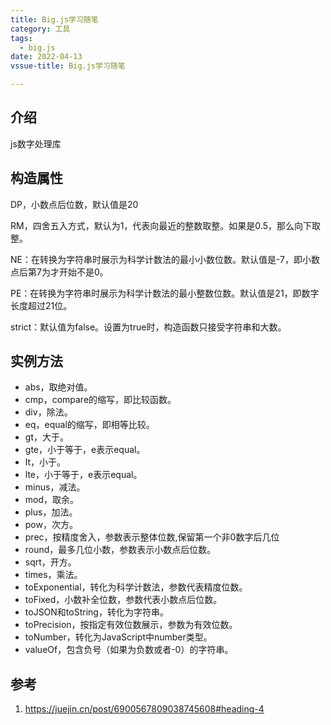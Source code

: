 ```yaml
---
title: Big.js学习随笔
category: 工具
tags:
  - big.js
date: 2022-04-13
vssue-title: Big.js学习随笔

---
```




## 介绍

js数字处理库



## 构造属性

DP，小数点后位数，默认值是20

RM，四舍五入方式，默认为1，代表向最近的整数取整。如果是0.5，那么向下取整。

NE：在转换为字符串时展示为科学计数法的最小小数位数。默认值是-7，即小数点后第7为才开始不是0。

PE：在转换为字符串时展示为科学计数法的最小整数位数。默认值是21，即数字长度超过21位。

strict：默认值为false。设置为true时，构造函数只接受字符串和大数。

## 实例方法

- abs，取绝对值。
- cmp，compare的缩写，即比较函数。
- div，除法。
- eq，equal的缩写，即相等比较。
- gt，大于。
- gte，小于等于，e表示equal。
- lt，小于。
- lte，小于等于，e表示equal。
- minus，减法。
- mod，取余。
- plus，加法。
- pow，次方。
- prec，按精度舍入，参数表示整体位数,保留第一个非0数字后几位
- round，最多几位小数，参数表示小数点后位数。
- sqrt，开方。
- times，乘法。
- toExponential，转化为科学计数法，参数代表精度位数。
- toFixed，小数补全位数，参数代表小数点后位数。
- toJSON和toString，转化为字符串。
- toPrecision，按指定有效位数展示，参数为有效位数。
- toNumber，转化为JavaScript中number类型。
- valueOf，包含负号（如果为负数或者-0）的字符串。





## 参考

1. https://juejin.cn/post/6900567809038745608#heading-4
